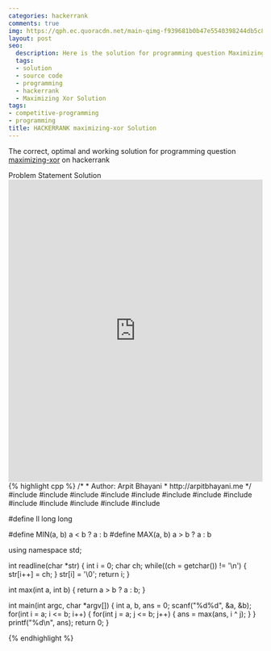 ```yaml
---
categories: hackerrank
comments: true
img: https://qph.ec.quoracdn.net/main-qimg-f939681b0b47e5540398244db5c8966f?convert_to_webp=true
layout: post
seo:
  description: Here is the solution for programming question Maximizing Xor on hackerrank
  tags:
  - solution
  - source code
  - programming
  - hackerrank
  - Maximizing Xor Solution
tags:
- competitive-programming
- programming
title: HACKERRANK maximizing-xor Solution
---
```

The correct, optimal and working solution for programming question [maximizing-xor](https://www.hackerrank.com/challenges/maximizing-xor) on hackerrank

<div class="ui secondary pointing large menu">
  <a class="grey item" data-tab="problem-statement">
    Problem Statement
  </a>
  <a class="active item grey" data-tab="solution">
    Solution
  </a>
</div>
<div class="ui bottom attached tab" data-tab="problem-statement">
    <iframe src="https://www.hackerrank.com/challenges/maximizing-xor" width="100%" height="600px" style="overflow: scroll; border: none;"></iframe>
</div>
<div class="ui bottom attached active tab" data-tab="solution">
{% highlight cpp %}
/*
 *  Author: Arpit Bhayani
 *  http://arpitbhayani.me
 */
#include <cmath>
#include <cstdio>
#include <cstdlib>
#include <climits>
#include <deque>
#include <iostream>
#include <list>
#include <limits>
#include <map>
#include <queue>
#include <set>
#include <stack>
#include <vector>

#define ll long long

#define MIN(a, b) a < b ? a : b
#define MAX(a, b) a > b ? a : b

using namespace std;

int readline(char *str) {
    int i = 0;
    char ch;
    while((ch = getchar()) != '\n') {
        str[i++] = ch;
    }
    str[i] = '\0';
    return i;
}

int max(int a, int b) {
    return a > b ? a : b;
}

int main(int argc, char *argv[]) {
    int a, b, ans = 0;
    scanf("%d%d", &a, &b);
    for(int i = a; i <= b; i++) {
        for(int j = a; j <= b; j++) {
            ans = max(ans, i ^ j);
        }
    }
    printf("%d\n", ans);
    return 0;
}

{% endhighlight %}
</div>
